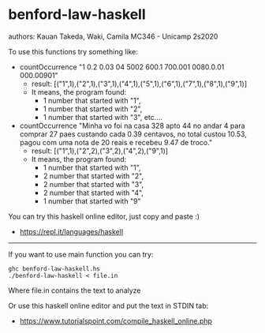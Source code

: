 # benford-law-haskell
authors: Kauan Takeda, Waki, Camila 
MC346 - Unicamp 2s2020


To use this functions try something like: 
  - countOccurrence "1 0.2 0.03 04 5002 600.1 700.001 0080.0.01 000.00901"
    - result: [("1",1),("2",1),("3",1),("4",1),("5",1),("6",1),("7",1),("8",1),("9",1)]
    - It means, the program found:
        - 1 number that started with "1", 
        - 1 number that started with "2", 
        - 1 number that started with "3", etc....
  - countOccurrence "Minha vo foi na casa 328 apto 44 no andar 4 para comprar 27 paes custando cada 0.39 centavos, no total custou 10.53, pagou com uma nota de 20 reais e recebeu 9.47 de troco."
    - result: [("1",1),("2",2),("3",2),("4",2),("9",1)]
    - It means, the program found:
        - 1 number that started with "1", 
        - 2 number that started with "2", 
        - 2 number that started with "3",
        - 2 number that started with "4",
        - 1 number that started with "9"

        
You can try this haskell online editor, just copy and paste :)
- https://repl.it/languages/haskell

---
  
If you want to use main function you can try:
```
ghc benford-law-haskell.hs 
./benford-law-haskell < file.in
```
Where file.in contains the text to analyze

Or use this haskell online editor and put the text in STDIN tab:
- https://www.tutorialspoint.com/compile_haskell_online.php

